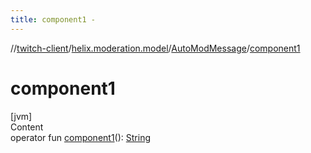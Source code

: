 ```yaml
---
title: component1 -
---
```

//[twitch-client](../../index.md)/[helix.moderation.model](../index.md)/[AutoModMessage](index.md)/[component1](component1.md)



# component1  
[jvm]  
Content  
operator fun [component1](component1.md)(): [String](https://kotlinlang.org/api/latest/jvm/stdlib/kotlin/-string/index.html)  



